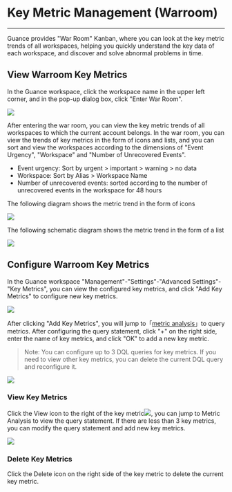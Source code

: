 # Key Metric Management (Warroom)
---

Guance provides "War Room" Kanban, where you can look at the key metric trends of all workspaces, helping you quickly understand the key data of each workspace, and discover and solve abnormal problems in time.

## View Warroom Key Metrics

In the Guance workspace, click the workspace name in the upper left corner, and in the pop-up dialog box, click "Enter War Room".

![](img/3.key_metrics_4.png)

After entering the war room, you can view the key metric trends of all workspaces to which the current account belongs. In the war room, you can view the trends of key metrics in the form of icons and lists, and you can sort and view the workspaces according to the dimensions of "Event Urgency", "Workspace" and "Number of Unrecovered Events".

- Event urgency: Sort by urgent > important > warning > no data
- Workspace: Sort by Alias > Workspace Name
- Number of unrecovered events: sorted according to the number of unrecovered events in the workspace for 48 hours

The following diagram shows the metric trend in the form of icons

![](img/3.key_metrics_5.2.png)

The following schematic diagram shows the metric trend in the form of a list

![](img/3.key_metrics_6.1.png)


## Configure Warroom Key Metrics

In the Guance workspace "Management"-"Settings"-"Advanced Settings"-"Key Metrics", you can view the configured key metrics, and click "Add Key Metrics" to configure new key metrics.

![](img/3.key_metrics_2.png)

After clicking "Add Key Metrics", you will jump to「[metric analysis](../metrics/explorer.md)」to query metrics. After configuring the query statement, click "+" on the right side, enter the name of key metrics, and click "OK" to add a new key metric.

> Note: You can configure up to 3 DQL queries for key metrics. If you need to view other key metrics, you can delete the current DQL query and reconfigure it.

![](img/3.key_metrics_1.png)



### View Key Metrics

Click the View icon to the right of the key metric![](img/3.key_metrics_7.png), you can jump to Metric Analysis to view the query statement. If there are less than 3 key metrics, you can modify the query statement and add new key metrics.

![](img/3.key_metrics_3.png)



### Delete Key Metrics

Click the Delete icon on the right side of the key metric to delete the current key metric.
